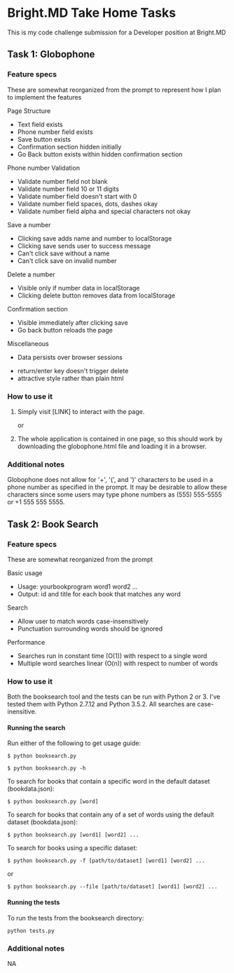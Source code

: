 # Bright.MD Take Home Tasks

This is my code challenge submission for a Developer position at Bright.MD

## Task 1: Globophone

### Feature specs

These are somewhat reorganized from the prompt to represent how I plan to implement the features

Page Structure

+ Text field exists
+ Phone number field exists
+ Save button exists
+ Confirmation section hidden initially
+ Go Back button exists within hidden confirmation section


Phone number Validation

+ Validate number field not blank
+ Validate number field 10 or 11 digits
+ Validate number field doesn't start with 0
+ Validate number field spaces, dots, dashes okay
+ Validate number field alpha and special characters not okay


Save a number

+ Clicking save adds name and number to localStorage
+ Clicking save sends user to success message
+ Can't click save without a name
+ Can't click save on invalid number


Delete a number

+ Visible only if number data in localStorage
+ Clicking delete button removes data from localStorage


Confirmation section

+ Visible immediately after clicking save
+ Go back button reloads the page

Miscellaneous
+ Data persists over browser sessions
* return/enter key doesn't trigger delete
* attractive style rather than plain html 



### How to use it

1. Simply visit [LINK] to interact with the page.

    or 

1. The whole application is contained in one page, so this should work by downloading the globophone.html file and loading it in a browser.


### Additional notes

Globophone does not allow for '+', '(', and ')' characters to be used in a phone number as specified in the prompt. It may be desirable to allow these characters since some users may type phone numbers as (555) 555-5555 or +1 555 555 5555.


## Task 2: Book Search

### Feature specs

These are somewhat reorganized from the prompt

Basic usage 

* Usage: yourbookprogram word1 word2 ...
* Output: id and title for each book that matches any word


Search

* Allow user to match words case-insensitively
* Punctuation surrounding words should be ignored


Performance 

* Searches run in constant time (O(1)) with respect to a single word
* Multiple word searches linear (O(n)) with respect to number of words
    

### How to use it

Both the booksearch tool and the tests can be run with Python 2 or 3. I've tested them with Python 2.7.12 and Python 3.5.2. All searches are case-inensitive.

#### Running the search

Run either of the following to get usage guide:

```
$ python booksearch.py 
```

```
$ python booksearch.py -h
```

To search for books that contain a specific word in the default dataset (bookdata.json):

```
$ python booksearch.py [word]
```

To search for books that contain any of a set of words using the default dataset (bookdata.json):

```
$ python booksearch.py [word1] [word2] ...
```

To search for books using a specific dataset:

```
$ python booksearch.py -f [path/to/dataset] [word1] [word2] ...
```

or 

```
$ python booksearch.py --file [path/to/dataset] [word1] [word2] ... 
```

#### Running the tests

To run the tests from the booksearch directory: 

```
python tests.py
```

### Additional notes

NA